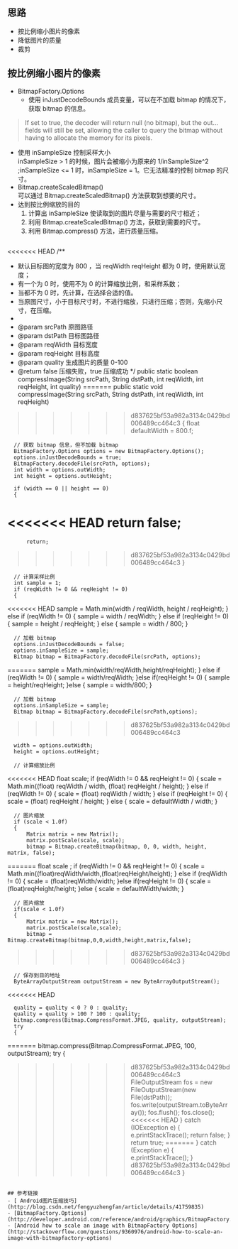 ## 思路  
- 按比例缩小图片的像素
- 降低图片的质量
- 裁剪  

## 按比例缩小图片的像素
- BitmapFactory.Options  
  - 使用 inJustDecodeBounds 成员变量，可以在不加载 bitmap 的情况下，获取 bitmap 的信息。
> If set to true, the decoder will return null (no bitmap), but the out... fields will still be set, allowing the caller to query the bitmap without having to allocate the memory for its pixels.  

  - 使用 inSampleSize 控制采样大小  
  inSampleSize > 1 的时候，图片会被缩小为原来的 1/inSampleSize^2 ;inSampleSize <= 1 时，inSampleSize = 1。它无法精准的控制 bitmap 的尺寸。
- Bitmap.createScaledBitmap()  
  可以通过 Bitmap.createScaledBitmap() 方法获取到想要的尺寸。
- 达到按比例缩放的目的  
  1. 计算出 inSampleSize 使读取到的图片尽量与需要的尺寸相近；
  2. 利用 Bitmap.createScaledBitmap() 方法，获取到需要的尺寸。
  3. 利用 Bitmap.compress() 方法，进行质量压缩。
  ```java
<<<<<<< HEAD
  /**
   * 默认目标图的宽度为 800 ，当 reqWidth reqHeight 都为 0 时，使用默认宽度；
   * 有一个为 0 时，使用不为 0 的计算缩放比例，和采样系数；
   * 当都不为 0 时，先计算，在选择合适的值。
   * 当原图尺寸，小于目标尺寸时，不进行缩放，只进行压缩；否则，先缩小尺寸，在压缩。
   *
   * @param srcPath   原图路径
   * @param dstPath   目标图路径
   * @param reqWidth  目标宽度
   * @param reqHeight 目标高度
   * @param quality   生成图片的质量 0-100
   * @return false 压缩失败，true 压缩成功
   */
  public static boolean compressImage(String srcPath, String dstPath, int reqWidth, int reqHeight, int quality)
=======
  public static void compressImage(String srcPath, String dstPath, int reqWidth, int reqHeight)
>>>>>>> d837625bf53a982a3134c0429bd006489cc464c3
  {
      float defaultWidth = 800.f;

      // 获取 bitmap 信息，但不加载 bitmap
      BitmapFactory.Options options = new BitmapFactory.Options();
      options.inJustDecodeBounds = true;
      BitmapFactory.decodeFile(srcPath, options);
      int width = options.outWidth;
      int height = options.outHeight;

      if (width == 0 || height == 0)
      {
<<<<<<< HEAD
          return false;
=======
          return;
>>>>>>> d837625bf53a982a3134c0429bd006489cc464c3
      }

      // 计算采样比例
      int sample = 1;
      if (reqWidth != 0 && reqHeight != 0)
      {
<<<<<<< HEAD
          sample = Math.min(width / reqWidth, height / reqHeight);
      } else if (reqWidth != 0)
      {
          sample = width / reqWidth;
      } else if (reqHeight != 0)
      {
          sample = height / reqHeight;
      } else
      {
          sample = width / 800;
      }

      // 加载 bitmap
      options.inJustDecodeBounds = false;
      options.inSampleSize = sample;
      Bitmap bitmap = BitmapFactory.decodeFile(srcPath, options);
=======
          sample = Math.min(width/reqWidth,height/reqHeight);
      } else if (reqWidth != 0)
      {
          sample = width/reqWidth;
      }else if(reqHeight != 0)
      {
          sample = height/reqHeight;
      }else
      {
          sample = width/800;
      }

      // 加载 bitmap
      options.inSampleSize = sample;
      Bitmap bitmap = BitmapFactory.decodeFile(srcPath,options);
>>>>>>> d837625bf53a982a3134c0429bd006489cc464c3

      width = options.outWidth;
      height = options.outHeight;

      // 计算缩放比例
<<<<<<< HEAD
      float scale;
      if (reqWidth != 0 && reqHeight != 0)
      {
          scale = Math.min((float) reqWidth / width, (float) reqHeight / height);
      } else if (reqWidth != 0)
      {
          scale = (float) reqWidth / width;
      } else if (reqHeight != 0)
      {
          scale = (float) reqHeight / height;
      } else
      {
          scale = defaultWidth / width;
      }

      // 图片缩放
      if (scale < 1.0f)
      {
          Matrix matrix = new Matrix();
          matrix.postScale(scale, scale);
          bitmap = Bitmap.createBitmap(bitmap, 0, 0, width, height, matrix, false);
=======
      float scale ;
      if (reqWidth != 0 && reqHeight != 0)
      {
          scale = Math.min((float)reqWidth/width,(float)reqHeight/height);
      } else if (reqWidth != 0)
      {
          scale = (float)reqWidth/width;
      }else if(reqHeight != 0)
      {
          scale = (float)reqHeight/height;
      }else
      {
          scale = defaultWidth/width;
      }

      // 图片缩放
      if(scale < 1.0f)
      {
          Matrix matrix = new Matrix();
          matrix.postScale(scale,scale);
          bitmap = Bitmap.createBitmap(bitmap,0,0,width,height,matrix,false);
>>>>>>> d837625bf53a982a3134c0429bd006489cc464c3
      }

      // 保存到目的地址
      ByteArrayOutputStream outputStream = new ByteArrayOutputStream();
<<<<<<< HEAD

      quality = quality < 0 ? 0 : quality;
      quality = quality > 100 ? 100 : quality;
      bitmap.compress(Bitmap.CompressFormat.JPEG, quality, outputStream);
      try
      {
=======
      bitmap.compress(Bitmap.CompressFormat.JPEG, 100, outputStream);
      try {
>>>>>>> d837625bf53a982a3134c0429bd006489cc464c3
          FileOutputStream fos = new FileOutputStream(new File(dstPath));
          fos.write(outputStream.toByteArray());
          fos.flush();
          fos.close();
<<<<<<< HEAD
      } catch (IOException e)
      {
          e.printStackTrace();
          return false;
      }
      return true;
=======
      } catch (Exception e) {
          e.printStackTrace();
      }
>>>>>>> d837625bf53a982a3134c0429bd006489cc464c3
  }
  ```

## 参考链接  
- [ Android图片压缩技巧](http://blog.csdn.net/fengyuzhengfan/article/details/41759835)  
- [BitmapFactory.Options](http://developer.android.com/reference/android/graphics/BitmapFactory.Options.html#inJustDecodeBounds)  
- [Android how to scale an image with BitmapFactory Options](http://stackoverflow.com/questions/9360976/android-how-to-scale-an-image-with-bitmapfactory-options)  
